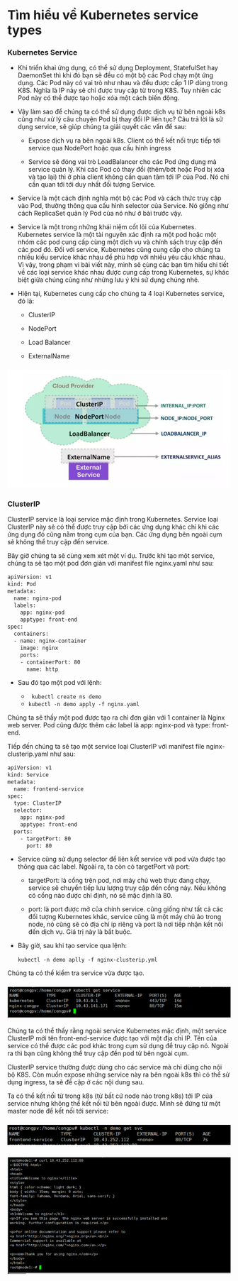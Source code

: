 # Tìm hiểu về Kubernetes service types

### Kubernetes Service

- Khi triển khai ứng dụng, có thể sử dụng Deployment, StatefulSet hay DaemonSet thì khi đó bạn sẽ đều có một bộ các Pod chạy một ứng dụng. Các Pod này có vai trò như nhau và đều được cấp 1 IP dùng trong K8S. Nghĩa là IP này sẽ chỉ được truy cập từ trong K8S. Tuy nhiên các Pod này có thể được tạo hoặc xóa một cách biến động.

- Vậy làm sao để chúng ta có thể sử dụng được dịch vụ từ bên ngoài k8s cũng như xử lý câu chuyện Pod bị thay đổi IP liên tục? Câu trả lời là sử dụng service, sẽ giúp chúng ta giải quyết các vấn đề sau:

    - Expose dịch vụ ra bên ngoài k8s. Client có thể kết nối trực tiếp tới service qua NodePort hoặc qua cấu hình ingress

    - Service sẽ đóng vai trò LoadBalancer cho các Pod ứng dụng mà service quản lý. Khi các Pod có thay đổi (thêm/bớt hoặc Pod bị xóa và tạo lại) thì ở phía client không cần quan tâm tới IP của Pod. Nó chỉ cần quan tới tới duy nhất đối tượng Service.

- Service là một cách định nghĩa một bộ các Pod và cách thức truy cập vào Pod, thường thông qua cấu hình selector của Service. Nó giống như cách ReplicaSet quản lý Pod của nó như ở bài trước vậy.

- Service là một trong những khái niệm cốt lõi của Kubernetes. Kubernetes service là một tài nguyên xác định ra một pod hoặc một nhóm các pod cung cấp cùng một dịch vụ và chính sách truy cập đến các pod đó. Đối với service, Kubernetes cũng cung cấp cho chúng ta nhiều kiểu service khác nhau để phù hợp với nhiều yêu cầu khác nhau. Vì vậy, trong phạm vi bài viết này, mình sẽ cùng các bạn tìm hiểu chi tiết về các loại service khác nhau được cung cấp trong Kubernetes, sự khác biệt giữa chúng cũng như những lưu ý khi sử dụng chúng nhé.

- Hiện tại, Kubernetes cung cấp cho chúng ta 4 loại Kubernetes service, đó là:

    - ClusterIP
    
    - NodePort

    - Load Balancer

    - ExternalName

<h3 align="center"><img src="../Images/19.png"></h3>

### ClusterIP

ClusterIP service là loại service mặc định trong Kubernetes. Service loại ClusterIP này sẽ có thể được truy cập bởi các ứng dụng khác chỉ khi các ứng dụng đó cũng nằm trong cụm của bạn. Các ứng dụng bên ngoài cụm sẽ không thể truy cập đến service.

Bây giờ chúng ta sẽ cùng xem xét một ví dụ. Trước khi tạo một service, chúng ta sẽ tạo một pod đơn giản với manifest file nginx.yaml như sau:

```
apiVersion: v1
kind: Pod
metadata:
  name: nginx-pod
  labels:
    app: nginx-pod
    apptype: front-end
spec:
  containers:
  - name: nginx-container
    image: nginx
    ports:
    - containerPort: 80
      name: http

```

- Sau đó tạo một pod với lệnh: 
    
    - ` kubectl create ns demo`
    - ` kubectl -n demo apply -f nginx.yaml `
    
Chúng ta sẽ thấy một pod được tạo ra chỉ đơn giản với 1 container là Nginx web server. Pod cũng được thêm các label là app: nginx-pod và type: front-end.

Tiếp đến chúng ta sẽ tạo một service loại ClusterIP với manifest file nginx-clusterip.yaml như sau:

```
apiVersion: v1
kind: Service
metadata:
  name: frontend-service
spec:
  type: ClusterIP
  selector:
    app: nginx-pod
    apptype: front-end
  ports:
    - targetPort: 80
      port: 80

```

- Service cũng sử dụng selector để liên kết service với pod vừa được tạo thông qua các label. Ngoài ra, ta còn có targetPort và port:

    - targetPort: là cổng trên pod, nơi máy chủ web thực đang chạy, service sẽ chuyển tiếp lưu lượng truy cập đến cổng này. Nếu không có cổng nào được chỉ định, nó sẽ mặc định là 80.

    - port: là port được mở của chính service. cũng giống như tất cả các đối tượng Kubernetes khác, service cũng là một máy chủ ảo trong node, nó cũng sẽ có địa chỉ ip riêng và port là nơi tiếp nhận kết nối đến dịch vụ. Giá trị này là bắt buộc.

- Bây giờ, sau khi tạo service qua lệnh: 

    ` kubectl -n demo aplly -f nginx-clusterip.yml ` 

Chúng ta có thể kiểm tra service vừa được tạo.

<h3 align="center"><img src="../Images/20.png"></h3>

Chúng ta có thể thấy rằng ngoài service Kubernetes mặc định, một service ClusterIP mới tên front-end-service được tạo với một địa chỉ IP. Tên của service có thể được các pod khác trong cụm sử dụng để truy cập nó. Ngoài ra thì bạn cũng không thể truy cập đến pod từ bên ngoài cụm.

ClusterIP service thường được dùng cho các service mà chỉ dùng cho nội bộ K8S. Còn muốn expose những service này ra bên ngoài k8s thì có thể sử dụng ingress, ta sẽ đề cập ở các nội dung sau.

Ta có thể kết nối từ trong k8s (từ bất cứ node nào trong k8s) tới IP của service nhưng không thể kết nối từ bên ngoài được. Mình sẽ đứng từ một master node để kết nối tới service:

<h3 align="center"><img src="../Images/21.png"></h3>

<h3 align="center"><img src="../Images/22.png"></h3>

